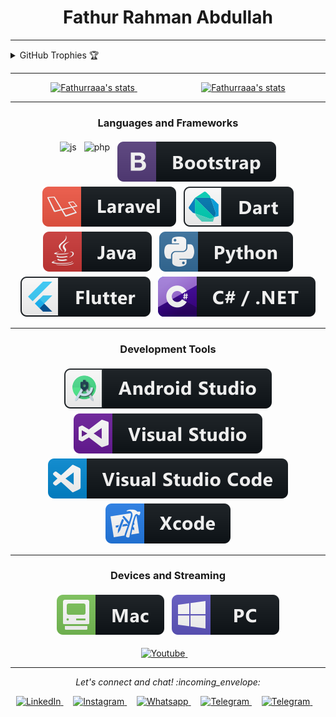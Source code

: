 <h1 align="center">Fathur Rahman Abdullah</h1>

---

<details align="left">
  <summary>GitHub Trophies 🏆</summary>
  <br>
<p align="center">
  <a href="https://github.com/ryo-ma/github-profile-trophy" target="_blank">
    <img src="https://github-profile-trophy.vercel.app/?username=fathurrahman0530&theme=gruvbox&column=3&margin-w=15&margin-h=15"/>
  </a>
</p>
</details>

---

<div align="center">
  <a href="https://github.com/Quadrified/Quadrified">
    <img width="360" src="https://github-readme-stats.anuraghazra1.vercel.app/api?username=fathurrahman0530&show_icons=true&include_all_commits=true&theme=tokyonight" alt="Fathurraaa's stats" /> 
  </a>
  &nbsp&nbsp&nbsp&nbsp&nbsp&nbsp&nbsp&nbsp&nbsp&nbsp&nbsp&nbsp&nbsp&nbsp&nbsp&nbsp&nbsp&nbsp&nbsp&nbsp&nbsp&nbsp&nbsp&nbsp&nbsp
  <a href="https://github.com/Quadrified/Quadrified">
    <img width="300" src="https://github-readme-stats.anuraghazra1.vercel.app/api/top-langs/?username=fathurrahman0530&layout=compact&theme=tokyonight" alt="Fathurraaa's stats" />
  </a>
 </div>

---

<h3 align="center">Languages and Frameworks</h3>

<p align="center">
  <img src="https://github.com/Quadrified/Quadrified/blob/master/assets/svg/dev/languages/js.svg" alt="js" style="vertical-align:top; margin:4px">
  <img src="https://github.com/Quadrified/Quadrified/blob/master/assets/svg/dev/languages/php.svg" alt="php" style="vertical-align:top; margin:4px">
  <img src="https://github.com/MikeCodesDotNET/ColoredBadges/blob/master/svg/dev/frameworks/bootstrap.svg" alt="bootstrap" style="vertical-align:top; margin:4px">
  <img src="https://github.com/MikeCodesDotNET/ColoredBadges/blob/master/svg/dev/frameworks/laravel.svg" alt="laravel" style="vertical-align:top; margin:4px">
  <img src="https://github.com/MikeCodesDotNET/ColoredBadges/blob/master/svg/dev/languages/dart_colour.svg" alt="dart" style="vertical-align:top; margin:4px"><br>
  <img src="https://github.com/MikeCodesDotNET/ColoredBadges/blob/master/svg/dev/languages/java.svg" alt="java" style="vertical-align:top; margin:4px">
  <img src="https://github.com/MikeCodesDotNET/ColoredBadges/blob/master/svg/dev/languages/python.svg" alt="python" style="vertical-align:top; margin:4px">
  <img src="https://github.com/MikeCodesDotNET/ColoredBadges/blob/master/svg/dev/frameworks/flutter.svg" alt="flutter" style="vertical-align:top; margin:4px">
  <img src="https://github.com/MikeCodesDotNET/ColoredBadges/blob/master/svg/dev/languages/csharp_dotnet.svg" alt="csharp_dotnet" style="vertical-align:top; margin:4px">
</p>

---

<h3 align="center">Development Tools</h3>

<p align="center">
  <img src="https://github.com/MikeCodesDotNET/ColoredBadges/blob/master/svg/dev/tools/android_studio_colour.svg" alt="android studio" style="vertical-align:top; margin:4px">
  <img src="https://github.com/MikeCodesDotNET/ColoredBadges/blob/master/svg/dev/tools/visualstudio.svg" alt="visual studio" style="vertical-align:top; margin:4px">
  <img src="https://github.com/MikeCodesDotNET/ColoredBadges/blob/master/svg/dev/tools/visualstudio_code.svg" alt="vs code" style="vertical-align:top; margin:4px">
  <img src="https://github.com/MikeCodesDotNET/ColoredBadges/blob/master/svg/dev/tools/xcode.svg" alt="xcode" style="vertical-align:top; margin:4px">
</p>

---

<h3 align="center">Devices and Streaming</h3>

<p align="center">
  <img src="https://github.com/MikeCodesDotNET/ColoredBadges/blob/master/svg/devices/mac.svg" alt="macbook" style="vertical-align:top; margin:4px">
  <img src="https://github.com/MikeCodesDotNET/ColoredBadges/blob/master/svg/devices/pc.svg" alt="pc | windows" style="vertical-align:top; margin:4px">
  <br>
  <br>
  <a href="https://www.youtube.com/channel/UC3VHsXkScT1GAEwKLPcqm4A" target="_blank">
    <img src="https://github.com/Quadrified/Quadrified/blob/master/assets/svg/streaming/youtube.svg" margin="4px" alt="Youtube">
  </a> &nbsp; &nbsp;
</p>

---

<p align="center"> 
  <i> Let's connect and chat! :incoming_envelope: </i>
</p>

<p align="center">
  <a href="https://www.linkedin.com/in/fathur-rahman-6417471a0" target="_blank">
    <img src="https://github.com/Quadrified/Quadrified/blob/master/assets/social_media_svgs/linkedin-round.svg" width="35px" alt="LinkedIn">
  </a> &nbsp; &nbsp;
  <a href="https://instagram.com/fathurraaa" target="_blank">
    <img src="https://github.com/Quadrified/Quadrified/blob/master/assets/social_media_svgs/instagram-round.svg" width="35px" alt="Instagram">
  </a> &nbsp; &nbsp;
  <a href="https://api.whatsapp.com/send?phone=+6285242488428" target="_blank">
    <img src="https://github.com/Quadrified/Quadrified/blob/master/assets/social_media_svgs/whatsapp-round.svg" width="35px" alt="Whatsapp">
  </a> &nbsp; &nbsp;
  <a href="https://t.me/Anonym05" target="_blank">
    <img src="https://github.com/Quadrified/Quadrified/blob/master/assets/social_media_svgs/telegram-round.svg" width="35px" alt="Telegram">
  </a> &nbsp; &nbsp;
  <a href="https://discord.gg/uzqF4YXdAA" target="_blank">
    <img src="https://github.com/NNTin/discord-logo/blob/master/src/assets/animateddiscord.svg" width="35px" alt="Telegram">
  </a> &nbsp; &nbsp;
</p>
